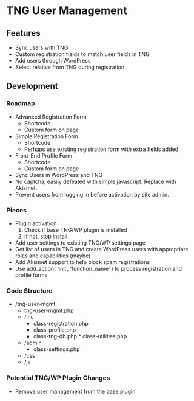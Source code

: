 # TNG User Management
## Features
* Sync users with TNG
* Custom registration fields to match user fields in TNG
* Add users through WordPress
* Select relative from TNG during registration

## Development 
### Roadmap
* Advanced Registration Form
	* Shortcode
	* Custom form on page
* Simple Registration Form
	* Shortcode
	* Perhaps use existing registration form with extra fields added
* Front-End Profile Form
	* Shortcode
	* Custom form on page
* Sync Users in WordPress and TNG
* No captcha, easily defeated with simple javascript. Replace with Akismet.
* Prevent users from logging in before activation by site admin.

### Pieces
* Plugin activation
	1. Check if base TNG/WP plugin is installed
	2. If not, stop install 
* Add user settings to existing TNG/WP settings page
* Get list of users in TNG and create WordPress users with appropriate roles and capabilities (maybe)
* Add Akismet support to help block spam registrations
* Use add_action( ‘init’, ‘function_name’ ) to process registration and profile forms

### Code Structure
* /tng-user-mgmt
	* tng-user-mgmt.php
	* /inc
		* class-registration.php
		* class-profile.php
		* class-tng-db.php
                * class-utilities.php
	* /admin
		* class-settings.php
	* /css
	* /js

### Potential TNG/WP Plugin Changes
* Remove user management from the base plugin
